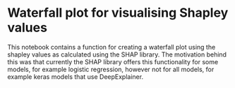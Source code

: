 # Waterfall plot for visualising Shapley values

This notebook contains a function for creating a waterfall plot using the shapley values as calculated using the SHAP library. The motivation behind this was that currently the SHAP library offers this functionality for some models, for example logistic regression, however not for all models, for example keras models that use DeepExplainer.
